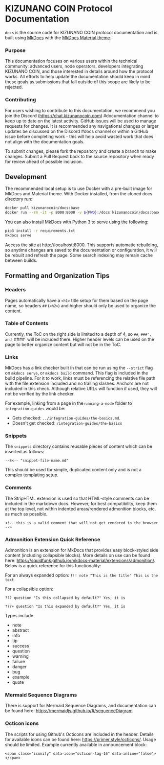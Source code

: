 # KIZUNANO COIN Protocol Documentation

`docs` is the source code for KIZUNANO COIN protocol documentation and is built using [MkDocs](https://www.mkdocs.org/) with the [MkDocs Material theme](https://squidfunk.github.io/mkdocs-material/).

### Purpose
This documentation focuses on various users within the technical community: advanced users, node operators, developers integrating KIZUNANO COIN, and those interested in details around how the protocol works. All efforts to help update the documentation should keep in mind these goals as submissions that fall outside of this scope are likely to be rejected.

### Contributing
For users wishing to contribute to this documentation, we recommend you join the Discord (https://chat.kizunanocoin.com) #documentation channel to keep up to date on the latest activity. GitHub issues will be used to manage requests for changes. It is recommended any navigational changes or larger updates be discussed on the Discord #docs channel or within a GitHub issue before completing work - this will help avoid wasted work that does not align with the documentation goals.

To submit changes, please fork the repository and create a branch to make changes. Submit a Pull Request back to the source repository when ready for review ahead of possible inclusion.

## Development
The recommended local setup is to use Docker with a pre-built image for MkDocs and Material theme. With Docker installed, from the cloned docs directory run:

```bash
docker pull kizunanocoin/docs:base
docker run --rm -it -p 8000:8000 -v ${PWD}:/docs kizunanocoin/docs:base
```

You can also install MkDocs with Python 3 to serve using the following:

```bash
pip3 install -r requirements.txt
mkdocs serve
```

Access the site at http://localhost:8000. This supports automatic rebuilding, so anytime changes are saved to the documentation or configuration, it will be rebuilt and refresh the page. Some search indexing may remain cache between builds.

## Formatting and Organization Tips

### Headers
Pages automatically have a `<h1>` title setup for them based on the page name, so headers `##` (`<h2>`) and higher should only be used to organize the content.

### Table of Contents
Currently, the ToC on the right side is limited to a depth of 4, so `##`, `###', and `####` will be included there. Higher header levels can be used on the page to better organize content but will not be in the ToC.

### Links
MkDocs has a link checker built in that can be run using the `--strict` flag on `mkdocs serve`, or `mkdocs build` command. This flag is included in the build pipeline. For it to work, links must be referencing the relative file path with the file extension included and no trailing slashes. Anchors are not included in this check. Although relative URLs will function if used, they will not be verified by the link checker.

For example, linking from a page in the`running-a-node` folder to `integration-guides` would be:

* Gets checked: `../integration-guides/the-basics.md`.
* Doesn't get checked: `/integration-guides/the-basics`

### Snippets
The `snippets` directory contains reusable pieces of content which can be inserted as follows:

`--8<-- "snippet-file-name.md"`

This should be used for simple, duplicated content only and is not a complex templating setup.

### Comments
The StripHTML extension is used so that HTML-style comments can be included in the markdown docs. However, for best compatibility, keep them at the top level, not within indented areas/rendered admonition blocks, etc. as much as possible.

`<!-- this is a valid comment that will not get rendered to the browser -->`

### Admonition Extension Quick Reference
Admonition is an extension for MkDocs that provides easy block-styled side content (including collapsible blocks). More details on use can be found here: https://squidfunk.github.io/mkdocs-material/extensions/admonition/. Below is a quick reference for this functionality:

For an always expanded option:
`!!! note "This is the title"
	 This is the text`

For a collapsible option:

`??? question "Is this collapsed by default?"
	 Yes, it is`

`???+ question "Is this expanded by default?"
	 Yes, it is`

Types include:

- note
- abstract
- info
- tip
- success
- question
- warning
- failure
- danger
- bug
- example
- quote

### Mermaid Sequence Diagrams
There is support for Mermaid Sequence Diagrams, and documentation can be found here: https://mermaidjs.github.io/#/sequenceDiagram

### Octicon icons
The scripts for using Github's Octicons are included in the header. Details for available icons can be found here: https://primer.style/octicons/. Usage should be limited. Example currently available in announcement block:

`<span class="iconify" data-icon="octicon-tag-16" data-inline="false"></span>`
